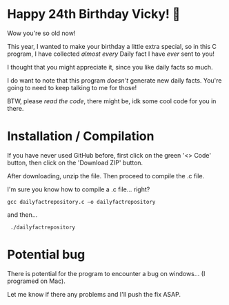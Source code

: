 # Happy 24th Birthday Vicky! 🎂
Wow you're so old now! 

This year, I wanted to make your birthday a little extra special, so in this C program, I have collected _almost every_ Daily fact I have _ever_ sent to you!

I thought that you might appreciate it, since you like daily facts so much.

I do want to note that this program _doesn't_ generate new daily facts. You're going to need to keep talking to me for those!

BTW, please *read the code*, there might be, idk some cool code for you in there.

# Installation / Compilation
If you have never used GitHub before, first click on the green '<> Code' button, then click on the 'Download ZIP' button.

After downloading, unzip the file. Then proceed to compile the .c file.

I'm sure you know how to compile a .c file... right?
```
gcc dailyfactrepository.c –o dailyfactrepository
```
and then...

```
 ./dailyfactrepository
```

# Potential bug
There is potential for the program to encounter a bug on windows... (I programed on Mac).

Let me know if there any problems and I'll push the fix ASAP.